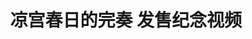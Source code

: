 ---
logo: images/other/凉宫春日的完奏发售纪念录音.jpg
title: 凉宫春日的完奏 发售纪念视频
subTitle: 声优特别录制的无画面发售纪念视频

category: 其他

hasResource: true
downloadList:
  - intro: mp3
    size: 7.1MB
    link: 
  - intro: mp4
    size: 5.4MB
    link:
  - intro: 云盘 提取码:4rkw
    size:
    link: https://pan.baidu.com/s/1sXYoyru5NmMPiQI6AeTdLg

downloadContent: |
  为纪念《凉宫春日的忧郁 2006版》放送十周年而推出了集大成CD《凉宫春日的完奏》，对此声优特别录制了无画面的发售纪念视频，并由Lantis上传至YouTube。<br>
  视频地址：https://youtu.be/iCqdrlsK1Gc
---